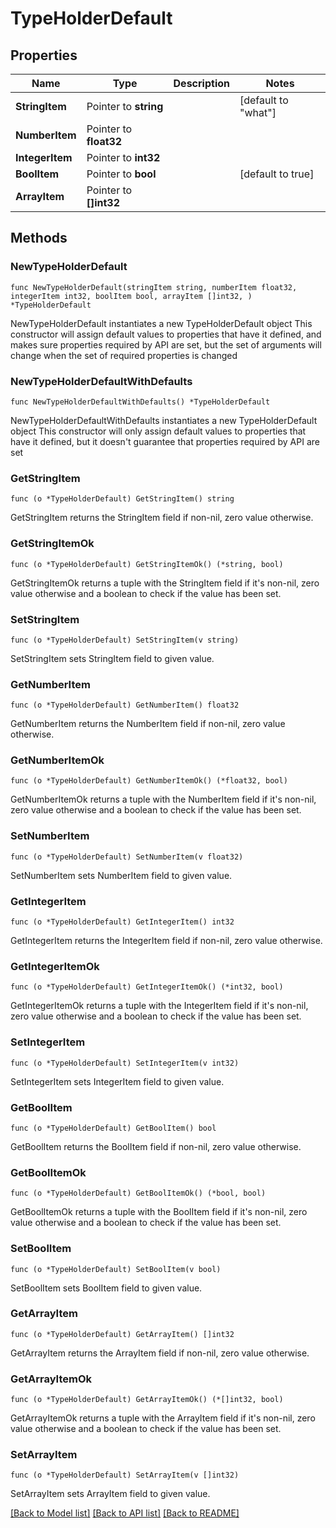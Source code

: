 # TypeHolderDefault

## Properties

Name | Type | Description | Notes
------------ | ------------- | ------------- | -------------
**StringItem** | Pointer to **string** |  | [default to "what"]
**NumberItem** | Pointer to **float32** |  | 
**IntegerItem** | Pointer to **int32** |  | 
**BoolItem** | Pointer to **bool** |  | [default to true]
**ArrayItem** | Pointer to **[]int32** |  | 

## Methods

### NewTypeHolderDefault

`func NewTypeHolderDefault(stringItem string, numberItem float32, integerItem int32, boolItem bool, arrayItem []int32, ) *TypeHolderDefault`

NewTypeHolderDefault instantiates a new TypeHolderDefault object
This constructor will assign default values to properties that have it defined,
and makes sure properties required by API are set, but the set of arguments
will change when the set of required properties is changed

### NewTypeHolderDefaultWithDefaults

`func NewTypeHolderDefaultWithDefaults() *TypeHolderDefault`

NewTypeHolderDefaultWithDefaults instantiates a new TypeHolderDefault object
This constructor will only assign default values to properties that have it defined,
but it doesn't guarantee that properties required by API are set

### GetStringItem

`func (o *TypeHolderDefault) GetStringItem() string`

GetStringItem returns the StringItem field if non-nil, zero value otherwise.

### GetStringItemOk

`func (o *TypeHolderDefault) GetStringItemOk() (*string, bool)`

GetStringItemOk returns a tuple with the StringItem field if it's non-nil, zero value otherwise
and a boolean to check if the value has been set.

### SetStringItem

`func (o *TypeHolderDefault) SetStringItem(v string)`

SetStringItem sets StringItem field to given value.

### GetNumberItem

`func (o *TypeHolderDefault) GetNumberItem() float32`

GetNumberItem returns the NumberItem field if non-nil, zero value otherwise.

### GetNumberItemOk

`func (o *TypeHolderDefault) GetNumberItemOk() (*float32, bool)`

GetNumberItemOk returns a tuple with the NumberItem field if it's non-nil, zero value otherwise
and a boolean to check if the value has been set.

### SetNumberItem

`func (o *TypeHolderDefault) SetNumberItem(v float32)`

SetNumberItem sets NumberItem field to given value.

### GetIntegerItem

`func (o *TypeHolderDefault) GetIntegerItem() int32`

GetIntegerItem returns the IntegerItem field if non-nil, zero value otherwise.

### GetIntegerItemOk

`func (o *TypeHolderDefault) GetIntegerItemOk() (*int32, bool)`

GetIntegerItemOk returns a tuple with the IntegerItem field if it's non-nil, zero value otherwise
and a boolean to check if the value has been set.

### SetIntegerItem

`func (o *TypeHolderDefault) SetIntegerItem(v int32)`

SetIntegerItem sets IntegerItem field to given value.

### GetBoolItem

`func (o *TypeHolderDefault) GetBoolItem() bool`

GetBoolItem returns the BoolItem field if non-nil, zero value otherwise.

### GetBoolItemOk

`func (o *TypeHolderDefault) GetBoolItemOk() (*bool, bool)`

GetBoolItemOk returns a tuple with the BoolItem field if it's non-nil, zero value otherwise
and a boolean to check if the value has been set.

### SetBoolItem

`func (o *TypeHolderDefault) SetBoolItem(v bool)`

SetBoolItem sets BoolItem field to given value.

### GetArrayItem

`func (o *TypeHolderDefault) GetArrayItem() []int32`

GetArrayItem returns the ArrayItem field if non-nil, zero value otherwise.

### GetArrayItemOk

`func (o *TypeHolderDefault) GetArrayItemOk() (*[]int32, bool)`

GetArrayItemOk returns a tuple with the ArrayItem field if it's non-nil, zero value otherwise
and a boolean to check if the value has been set.

### SetArrayItem

`func (o *TypeHolderDefault) SetArrayItem(v []int32)`

SetArrayItem sets ArrayItem field to given value.


[[Back to Model list]](../README.md#documentation-for-models) [[Back to API list]](../README.md#documentation-for-api-endpoints) [[Back to README]](../README.md)


